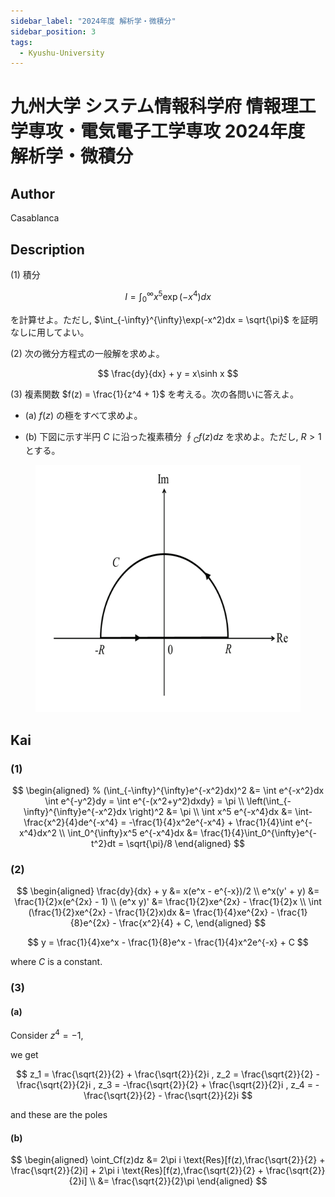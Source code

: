 ```yaml
---
sidebar_label: "2024年度 解析学・微積分"
sidebar_position: 3
tags:
  - Kyushu-University
---
```

# 九州大学 システム情報科学府 情報理工学専攻・電気電子工学専攻 2024年度 解析学・微積分

## **Author**
Casablanca

## **Description**
(1) 積分

$$
I = \int_{0}^{\infty}x^5\exp(-x^4)dx
$$

を計算せよ。ただし, $\int_{-\infty}^{\infty}\exp(-x^2)dx = \sqrt{\pi}$ を証明なしに用してよい。

(2) 次の微分方程式の一般解を求めよ。

$$
\frac{dy}{dx} + y = x\sinh x
$$

(3) 複素関数 $f(z) = \frac{1}{z^4 + 1}$ を考える。次の各問いに答えよ。

- (a) $f(z)$ の極をすべて求めよ。

- (b) 下図に示す半円 $C$ に沿った複素積分 $\oint_{C}f(z)dz$ を求めよ。ただし, $R > 1$ とする。

<figure style="text-align:center;">
  <img src="https://raw.githubusercontent.com/Myyura/the_kai_project_assets/main/kakomonn/kyushu_university/ISEE/kyotsu_2024_analysis_calculus_p1.png" width="555" height="395" alt=""/>
</figure>

## **Kai** 
### (1)

$$
\begin{aligned}
% (\int_{-\infty}^{\infty}e^{-x^2}dx)^2 &= \int e^{-x^2}dx \int e^{-y^2}dy = \int e^{-(x^2+y^2)dxdy} = \pi \\
\left(\int_{-\infty}^{\infty}e^{-x^2}dx \right)^2 &= \pi \\
\int x^5 e^{-x^4}dx &= \int-\frac{x^2}{4}de^{-x^4} = -\frac{1}{4}x^2e^{-x^4} + \frac{1}{4}\int e^{-x^4}dx^2 \\
\int_0^{\infty}x^5 e^{-x^4}dx &= \frac{1}{4}\int_0^{\infty}e^{-t^2}dt = \sqrt{\pi}/8
\end{aligned}
$$

### (2)

$$
\begin{aligned}
\frac{dy}{dx} + y &= x(e^x - e^{-x})/2 \\
e^x(y' + y) &= \frac{1}{2}x(e^{2x} - 1) \\
(e^x y)' &= \frac{1}{2}xe^{2x} - \frac{1}{2}x \\
\int (\frac{1}{2}xe^{2x} - \frac{1}{2}x)dx &= \frac{1}{4}xe^{2x} - \frac{1}{8}e^{2x} - \frac{x^2}{4} + C,
\end{aligned}
$$

$$
y = \frac{1}{4}xe^x - \frac{1}{8}e^x - \frac{1}{4}x^2e^{-x} + C 
$$

where $C$ is a constant.

### (3)
#### (a)
Consider $z^4 = -1$,

we get

$$
z_1 = \frac{\sqrt{2}}{2} + \frac{\sqrt{2}}{2}i , z_2 = \frac{\sqrt{2}}{2} - \frac{\sqrt{2}}{2}i , z_3 = -\frac{\sqrt{2}}{2} + \frac{\sqrt{2}}{2}i , z_4 = -\frac{\sqrt{2}}{2} - \frac{\sqrt{2}}{2}i
$$

and these are the poles

#### (b)

$$
\begin{aligned}
\oint_Cf(z)dz &= 2\pi i \text{Res}[f(z),\frac{\sqrt{2}}{2} + \frac{\sqrt{2}}{2}i] + 2\pi i \text{Res}[f(z),\frac{\sqrt{2}}{2} + \frac{\sqrt{2}}{2}i] \\
&= \frac{\sqrt{2}}{2}\pi
\end{aligned}
$$